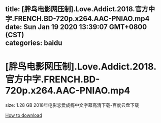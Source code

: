 
title: [胖鸟电影网压制].Love.Addict.2018.官方中字.FRENCH.BD-720p.x264.AAC-PNIAO.mp4
date: Sun Jan 19 2020 13:39:07 GMT+0800 (CST)    
categories: baidu
---

# [胖鸟电影网压制].Love.Addict.2018.官方中字.FRENCH.BD-720p.x264.AAC-PNIAO.mp4
size: 1.28 GB
 2018年电影恋爱成瘾中文字幕高清下载-百度云盘下载
 

[How to download](https://bpcam.bemobtrk.com/go/2ceec3aa-1ca2-46d6-b9ff-aaa5c184517c?jno=4139)